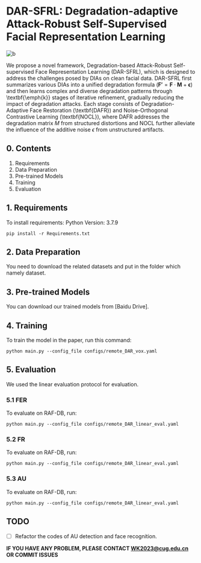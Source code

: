 # DAR-SFRL: Degradation-adaptive Attack-Robust Self-Supervised Facial Representation Learning
![b](https://github.com/user-attachments/assets/f843c1d2-efc7-48a3-85e6-bb865abd0146)

We propose a novel framework, Degradation-based Attack-Robust Self-supervised Face Representation Learning (DAR-SFRL), which is designed to address the challenges posed by DIAs on clean facial data. DAR-SFRL first summarizes various DIAs into a unified degradation formula ($\mathbf{F'} = \mathbf{F} \cdot  \mathbf{M} + \boldsymbol{\epsilon}$) and then learns complex and diverse degradation patterns through \textbf{\emph{k}} stages of iterative refinement, gradually reducing the impact of degradation attacks. Each stage consists of Degradation-Adaptive Face Restoration (\textbf{DAFR}) and Noise-Orthogonal Contrastive Learning (\textbf{NOCL}), where DAFR addresses the degradation matrix $M$ from structured distortions and NOCL further alleviate the influence of the additive noise $\epsilon$ from unstructured  artifacts.

## 0. Contents
1. Requirements
2. Data Preparation
3. Pre-trained Models
4. Training
5. Evaluation

## 1. Requirements

To install requirements:
Python Version: 3.7.9

```
pip install -r Requirements.txt
```

## 2. Data Preparation

You need to download the related datasets  and put in the folder which namely dataset.

## 3. Pre-trained Models

You can download our trained models from [Baidu Drive].

## 4. Training

To train the model in the paper, run this command:

```
python main.py --config_file configs/remote_DAR_vox.yaml
```

## 5. Evaluation

We used the linear evaluation protocol for evaluation.

### 5.1 FER

To evaluate on RAF-DB, run:

```
python main.py --config_file configs/remote_DAR_linear_eval.yaml

```
### 5.2 FR

To evaluate on RAF-DB, run:

```
python main.py --config_file configs/remote_DAR_linear_eval.yaml

```
### 5.3 AU

To evaluate on RAF-DB, run:

```
python main.py --config_file configs/remote_DAR_linear_eval.yaml

```

## TODO 

- [ ] Refactor the codes of AU detection and face recognition.

**IF YOU HAVE ANY PROBLEM, PLEASE CONTACT WK2023@cug.edu.cn OR COMMIT ISSUES**
